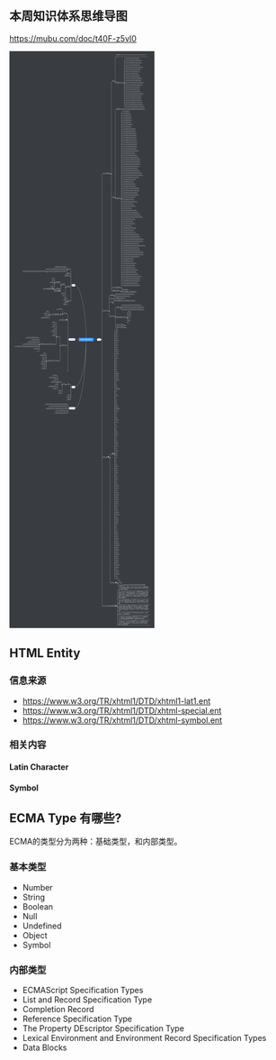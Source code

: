 ## 本周知识体系思维导图

https://mubu.com/doc/t40F-z5vI0

![思维导图](week01/frontend-mindmap.png)


## HTML Entity

### 信息来源

- https://www.w3.org/TR/xhtml1/DTD/xhtml1-lat1.ent
- https://www.w3.org/TR/xhtml1/DTD/xhtml-special.ent
- https://www.w3.org/TR/xhtml1/DTD/xhtml-symbol.ent


### 相关内容

#### Latin Character


<!ENTITY nbsp   "&#160;"> <!-- no-break space = non-breaking space,
                                  U+00A0 ISOnum -->
<!ENTITY iexcl  "&#161;"> <!-- inverted exclamation mark, U+00A1 ISOnum -->
<!ENTITY cent   "&#162;"> <!-- cent sign, U+00A2 ISOnum -->
<!ENTITY pound  "&#163;"> <!-- pound sign, U+00A3 ISOnum -->
<!ENTITY curren "&#164;"> <!-- currency sign, U+00A4 ISOnum -->
<!ENTITY yen    "&#165;"> <!-- yen sign = yuan sign, U+00A5 ISOnum -->
<!ENTITY brvbar "&#166;"> <!-- broken bar = broken vertical bar,
                                  U+00A6 ISOnum -->
<!ENTITY sect   "&#167;"> <!-- section sign, U+00A7 ISOnum -->
<!ENTITY uml    "&#168;"> <!-- diaeresis = spacing diaeresis,
                                  U+00A8 ISOdia -->
<!ENTITY copy   "&#169;"> <!-- copyright sign, U+00A9 ISOnum -->
<!ENTITY ordf   "&#170;"> <!-- feminine ordinal indicator, U+00AA ISOnum -->
<!ENTITY laquo  "&#171;"> <!-- left-pointing double angle quotation mark
                                  = left pointing guillemet, U+00AB ISOnum -->
<!ENTITY not    "&#172;"> <!-- not sign = angled dash,
                                  U+00AC ISOnum -->
<!ENTITY shy    "&#173;"> <!-- soft hyphen = discretionary hyphen,
                                  U+00AD ISOnum -->
<!ENTITY reg    "&#174;"> <!-- registered sign = registered trade mark sign,
                                  U+00AE ISOnum -->
<!ENTITY macr   "&#175;"> <!-- macron = spacing macron = overline
                                  = APL overbar, U+00AF ISOdia -->
<!ENTITY deg    "&#176;"> <!-- degree sign, U+00B0 ISOnum -->
<!ENTITY plusmn "&#177;"> <!-- plus-minus sign = plus-or-minus sign,
                                  U+00B1 ISOnum -->
<!ENTITY sup2   "&#178;"> <!-- superscript two = superscript digit two
                                  = squared, U+00B2 ISOnum -->
<!ENTITY sup3   "&#179;"> <!-- superscript three = superscript digit three
                                  = cubed, U+00B3 ISOnum -->
<!ENTITY acute  "&#180;"> <!-- acute accent = spacing acute,
                                  U+00B4 ISOdia -->
<!ENTITY micro  "&#181;"> <!-- micro sign, U+00B5 ISOnum -->
<!ENTITY para   "&#182;"> <!-- pilcrow sign = paragraph sign,
                                  U+00B6 ISOnum -->
<!ENTITY middot "&#183;"> <!-- middle dot = Georgian comma
                                  = Greek middle dot, U+00B7 ISOnum -->
<!ENTITY cedil  "&#184;"> <!-- cedilla = spacing cedilla, U+00B8 ISOdia -->
<!ENTITY sup1   "&#185;"> <!-- superscript one = superscript digit one,
                                  U+00B9 ISOnum -->
<!ENTITY ordm   "&#186;"> <!-- masculine ordinal indicator,
                                  U+00BA ISOnum -->
<!ENTITY raquo  "&#187;"> <!-- right-pointing double angle quotation mark
                                  = right pointing guillemet, U+00BB ISOnum -->
<!ENTITY frac14 "&#188;"> <!-- vulgar fraction one quarter
                                  = fraction one quarter, U+00BC ISOnum -->
<!ENTITY frac12 "&#189;"> <!-- vulgar fraction one half
                                  = fraction one half, U+00BD ISOnum -->
<!ENTITY frac34 "&#190;"> <!-- vulgar fraction three quarters
                                  = fraction three quarters, U+00BE ISOnum -->
<!ENTITY iquest "&#191;"> <!-- inverted question mark
                                  = turned question mark, U+00BF ISOnum -->
<!ENTITY Agrave "&#192;"> <!-- latin capital letter A with grave
                                  = latin capital letter A grave,
                                  U+00C0 ISOlat1 -->
<!ENTITY Aacute "&#193;"> <!-- latin capital letter A with acute,
                                  U+00C1 ISOlat1 -->
<!ENTITY Acirc  "&#194;"> <!-- latin capital letter A with circumflex,
                                  U+00C2 ISOlat1 -->
<!ENTITY Atilde "&#195;"> <!-- latin capital letter A with tilde,
                                  U+00C3 ISOlat1 -->
<!ENTITY Auml   "&#196;"> <!-- latin capital letter A with diaeresis,
                                  U+00C4 ISOlat1 -->
<!ENTITY Aring  "&#197;"> <!-- latin capital letter A with ring above
                                  = latin capital letter A ring,
                                  U+00C5 ISOlat1 -->
<!ENTITY AElig  "&#198;"> <!-- latin capital letter AE
                                  = latin capital ligature AE,
                                  U+00C6 ISOlat1 -->
<!ENTITY Ccedil "&#199;"> <!-- latin capital letter C with cedilla,
                                  U+00C7 ISOlat1 -->
<!ENTITY Egrave "&#200;"> <!-- latin capital letter E with grave,
                                  U+00C8 ISOlat1 -->
<!ENTITY Eacute "&#201;"> <!-- latin capital letter E with acute,
                                  U+00C9 ISOlat1 -->
<!ENTITY Ecirc  "&#202;"> <!-- latin capital letter E with circumflex,
                                  U+00CA ISOlat1 -->
<!ENTITY Euml   "&#203;"> <!-- latin capital letter E with diaeresis,
                                  U+00CB ISOlat1 -->
<!ENTITY Igrave "&#204;"> <!-- latin capital letter I with grave,
                                  U+00CC ISOlat1 -->
<!ENTITY Iacute "&#205;"> <!-- latin capital letter I with acute,
                                  U+00CD ISOlat1 -->
<!ENTITY Icirc  "&#206;"> <!-- latin capital letter I with circumflex,
                                  U+00CE ISOlat1 -->
<!ENTITY Iuml   "&#207;"> <!-- latin capital letter I with diaeresis,
                                  U+00CF ISOlat1 -->
<!ENTITY ETH    "&#208;"> <!-- latin capital letter ETH, U+00D0 ISOlat1 -->
<!ENTITY Ntilde "&#209;"> <!-- latin capital letter N with tilde,
                                  U+00D1 ISOlat1 -->
<!ENTITY Ograve "&#210;"> <!-- latin capital letter O with grave,
                                  U+00D2 ISOlat1 -->
<!ENTITY Oacute "&#211;"> <!-- latin capital letter O with acute,
                                  U+00D3 ISOlat1 -->
<!ENTITY Ocirc  "&#212;"> <!-- latin capital letter O with circumflex,
                                  U+00D4 ISOlat1 -->
<!ENTITY Otilde "&#213;"> <!-- latin capital letter O with tilde,
                                  U+00D5 ISOlat1 -->
<!ENTITY Ouml   "&#214;"> <!-- latin capital letter O with diaeresis,
                                  U+00D6 ISOlat1 -->
<!ENTITY times  "&#215;"> <!-- multiplication sign, U+00D7 ISOnum -->
<!ENTITY Oslash "&#216;"> <!-- latin capital letter O with stroke
                                  = latin capital letter O slash,
                                  U+00D8 ISOlat1 -->
<!ENTITY Ugrave "&#217;"> <!-- latin capital letter U with grave,
                                  U+00D9 ISOlat1 -->
<!ENTITY Uacute "&#218;"> <!-- latin capital letter U with acute,
                                  U+00DA ISOlat1 -->
<!ENTITY Ucirc  "&#219;"> <!-- latin capital letter U with circumflex,
                                  U+00DB ISOlat1 -->
<!ENTITY Uuml   "&#220;"> <!-- latin capital letter U with diaeresis,
                                  U+00DC ISOlat1 -->
<!ENTITY Yacute "&#221;"> <!-- latin capital letter Y with acute,
                                  U+00DD ISOlat1 -->
<!ENTITY THORN  "&#222;"> <!-- latin capital letter THORN,
                                  U+00DE ISOlat1 -->
<!ENTITY szlig  "&#223;"> <!-- latin small letter sharp s = ess-zed,
                                  U+00DF ISOlat1 -->
<!ENTITY agrave "&#224;"> <!-- latin small letter a with grave
                                  = latin small letter a grave,
                                  U+00E0 ISOlat1 -->
<!ENTITY aacute "&#225;"> <!-- latin small letter a with acute,
                                  U+00E1 ISOlat1 -->
<!ENTITY acirc  "&#226;"> <!-- latin small letter a with circumflex,
                                  U+00E2 ISOlat1 -->
<!ENTITY atilde "&#227;"> <!-- latin small letter a with tilde,
                                  U+00E3 ISOlat1 -->
<!ENTITY auml   "&#228;"> <!-- latin small letter a with diaeresis,
                                  U+00E4 ISOlat1 -->
<!ENTITY aring  "&#229;"> <!-- latin small letter a with ring above
                                  = latin small letter a ring,
                                  U+00E5 ISOlat1 -->
<!ENTITY aelig  "&#230;"> <!-- latin small letter ae
                                  = latin small ligature ae, U+00E6 ISOlat1 -->
<!ENTITY ccedil "&#231;"> <!-- latin small letter c with cedilla,
                                  U+00E7 ISOlat1 -->
<!ENTITY egrave "&#232;"> <!-- latin small letter e with grave,
                                  U+00E8 ISOlat1 -->
<!ENTITY eacute "&#233;"> <!-- latin small letter e with acute,
                                  U+00E9 ISOlat1 -->
<!ENTITY ecirc  "&#234;"> <!-- latin small letter e with circumflex,
                                  U+00EA ISOlat1 -->
<!ENTITY euml   "&#235;"> <!-- latin small letter e with diaeresis,
                                  U+00EB ISOlat1 -->
<!ENTITY igrave "&#236;"> <!-- latin small letter i with grave,
                                  U+00EC ISOlat1 -->
<!ENTITY iacute "&#237;"> <!-- latin small letter i with acute,
                                  U+00ED ISOlat1 -->
<!ENTITY icirc  "&#238;"> <!-- latin small letter i with circumflex,
                                  U+00EE ISOlat1 -->
<!ENTITY iuml   "&#239;"> <!-- latin small letter i with diaeresis,
                                  U+00EF ISOlat1 -->
<!ENTITY eth    "&#240;"> <!-- latin small letter eth, U+00F0 ISOlat1 -->
<!ENTITY ntilde "&#241;"> <!-- latin small letter n with tilde,
                                  U+00F1 ISOlat1 -->
<!ENTITY ograve "&#242;"> <!-- latin small letter o with grave,
                                  U+00F2 ISOlat1 -->
<!ENTITY oacute "&#243;"> <!-- latin small letter o with acute,
                                  U+00F3 ISOlat1 -->
<!ENTITY ocirc  "&#244;"> <!-- latin small letter o with circumflex,
                                  U+00F4 ISOlat1 -->
<!ENTITY otilde "&#245;"> <!-- latin small letter o with tilde,
                                  U+00F5 ISOlat1 -->
<!ENTITY ouml   "&#246;"> <!-- latin small letter o with diaeresis,
                                  U+00F6 ISOlat1 -->
<!ENTITY divide "&#247;"> <!-- division sign, U+00F7 ISOnum -->
<!ENTITY oslash "&#248;"> <!-- latin small letter o with stroke,
                                  = latin small letter o slash,
                                  U+00F8 ISOlat1 -->
<!ENTITY ugrave "&#249;"> <!-- latin small letter u with grave,
                                  U+00F9 ISOlat1 -->
<!ENTITY uacute "&#250;"> <!-- latin small letter u with acute,
                                  U+00FA ISOlat1 -->
<!ENTITY ucirc  "&#251;"> <!-- latin small letter u with circumflex,
                                  U+00FB ISOlat1 -->
<!ENTITY uuml   "&#252;"> <!-- latin small letter u with diaeresis,
                                  U+00FC ISOlat1 -->
<!ENTITY yacute "&#253;"> <!-- latin small letter y with acute,
                                  U+00FD ISOlat1 -->
<!ENTITY thorn  "&#254;"> <!-- latin small letter thorn,
                                  U+00FE ISOlat1 -->
<!ENTITY yuml   "&#255;"> <!-- latin small letter y with diaeresis,
                                  U+00FF ISOlat1 -->

#### Special Character

<!ENTITY quot    "&#34;"> <!--  quotation mark, U+0022 ISOnum -->
<!ENTITY amp     "&#38;#38;"> <!--  ampersand, U+0026 ISOnum -->
<!ENTITY lt      "&#38;#60;"> <!--  less-than sign, U+003C ISOnum -->
<!ENTITY gt      "&#62;"> <!--  greater-than sign, U+003E ISOnum -->
<!ENTITY apos	 "&#39;"> <!--  apostrophe = APL quote, U+0027 ISOnum -->
<!ENTITY OElig   "&#338;"> <!--  latin capital ligature OE, U+0152 ISOlat2 -->
<!ENTITY oelig   "&#339;"> <!--  latin small ligature oe, U+0153 ISOlat2 -->
<!-- ligature is a misnomer, this is a separate character in some languages -->
<!ENTITY Scaron  "&#352;"> <!--  latin capital letter S with caron,
                                    U+0160 ISOlat2 -->
<!ENTITY scaron  "&#353;"> <!--  latin small letter s with caron,
                                    U+0161 ISOlat2 -->
<!ENTITY Yuml    "&#376;"> <!--  latin capital letter Y with diaeresis,
                                    U+0178 ISOlat2 -->
<!ENTITY circ    "&#710;"> <!--  modifier letter circumflex accent,
                                    U+02C6 ISOpub -->
<!ENTITY tilde   "&#732;"> <!--  small tilde, U+02DC ISOdia -->
<!ENTITY ensp    "&#8194;"> <!-- en space, U+2002 ISOpub -->
<!ENTITY emsp    "&#8195;"> <!-- em space, U+2003 ISOpub -->
<!ENTITY thinsp  "&#8201;"> <!-- thin space, U+2009 ISOpub -->
<!ENTITY zwnj    "&#8204;"> <!-- zero width non-joiner,
                                    U+200C NEW RFC 2070 -->
<!ENTITY zwj     "&#8205;"> <!-- zero width joiner, U+200D NEW RFC 2070 -->
<!ENTITY lrm     "&#8206;"> <!-- left-to-right mark, U+200E NEW RFC 2070 -->
<!ENTITY rlm     "&#8207;"> <!-- right-to-left mark, U+200F NEW RFC 2070 -->
<!ENTITY ndash   "&#8211;"> <!-- en dash, U+2013 ISOpub -->
<!ENTITY mdash   "&#8212;"> <!-- em dash, U+2014 ISOpub -->
<!ENTITY lsquo   "&#8216;"> <!-- left single quotation mark,
                                    U+2018 ISOnum -->
<!ENTITY rsquo   "&#8217;"> <!-- right single quotation mark,
                                    U+2019 ISOnum -->
<!ENTITY sbquo   "&#8218;"> <!-- single low-9 quotation mark, U+201A NEW -->
<!ENTITY ldquo   "&#8220;"> <!-- left double quotation mark,
                                    U+201C ISOnum -->
<!ENTITY rdquo   "&#8221;"> <!-- right double quotation mark,
                                    U+201D ISOnum -->
<!ENTITY bdquo   "&#8222;"> <!-- double low-9 quotation mark, U+201E NEW -->
<!ENTITY dagger  "&#8224;"> <!-- dagger, U+2020 ISOpub -->
<!ENTITY Dagger  "&#8225;"> <!-- double dagger, U+2021 ISOpub -->
<!ENTITY permil  "&#8240;"> <!-- per mille sign, U+2030 ISOtech -->
<!ENTITY lsaquo  "&#8249;"> <!-- single left-pointing angle quotation mark,
                                    U+2039 ISO proposed -->
<!ENTITY rsaquo  "&#8250;"> <!-- single right-pointing angle quotation mark,
                                    U+203A ISO proposed -->
<!ENTITY euro   "&#8364;"> <!--  euro sign, U+20AC NEW -->


#### Symbol

<!ENTITY fnof     "&#402;">
<!ENTITY Alpha    "&#913;">
<!ENTITY Beta     "&#914;">
<!ENTITY Gamma    "&#915;">
<!ENTITY Delta    "&#916;">
<!ENTITY Epsilon  "&#917;">
<!ENTITY Zeta     "&#918;">
<!ENTITY Eta      "&#919;"> 
<!ENTITY Theta    "&#920;">
<!ENTITY Iota     "&#921;">
<!ENTITY Kappa    "&#922;">
<!ENTITY Lambda   "&#923;">
<!ENTITY Mu       "&#924;">
<!ENTITY Nu       "&#925;"> <!-- greek capital letter nu, U+039D -->
<!ENTITY Xi       "&#926;"> <!-- greek capital letter xi, U+039E ISOgrk3 -->
<!ENTITY Omicron  "&#927;"> <!-- greek capital letter omicron, U+039F -->
<!ENTITY Pi       "&#928;"> <!-- greek capital letter pi, U+03A0 ISOgrk3 -->
<!ENTITY Rho      "&#929;"> <!-- greek capital letter rho, U+03A1 -->
<!-- there is no Sigmaf, and no U+03A2 character either -->
<!ENTITY Sigma    "&#931;"> <!-- greek capital letter sigma,
                                    U+03A3 ISOgrk3 -->
<!ENTITY Tau      "&#932;"> <!-- greek capital letter tau, U+03A4 -->
<!ENTITY Upsilon  "&#933;"> <!-- greek capital letter upsilon,
                                    U+03A5 ISOgrk3 -->
<!ENTITY Phi      "&#934;"> <!-- greek capital letter phi,
                                    U+03A6 ISOgrk3 -->
<!ENTITY Chi      "&#935;"> <!-- greek capital letter chi, U+03A7 -->
<!ENTITY Psi      "&#936;"> <!-- greek capital letter psi,
                                    U+03A8 ISOgrk3 -->
<!ENTITY Omega    "&#937;"> <!-- greek capital letter omega,
                                    U+03A9 ISOgrk3 -->

<!ENTITY alpha    "&#945;"> <!-- greek small letter alpha,
                                    U+03B1 ISOgrk3 -->
<!ENTITY beta     "&#946;"> <!-- greek small letter beta, U+03B2 ISOgrk3 -->
<!ENTITY gamma    "&#947;"> <!-- greek small letter gamma,
                                    U+03B3 ISOgrk3 -->
<!ENTITY delta    "&#948;"> <!-- greek small letter delta,
                                    U+03B4 ISOgrk3 -->
<!ENTITY epsilon  "&#949;"> <!-- greek small letter epsilon,
                                    U+03B5 ISOgrk3 -->
<!ENTITY zeta     "&#950;"> <!-- greek small letter zeta, U+03B6 ISOgrk3 -->
<!ENTITY eta      "&#951;"> <!-- greek small letter eta, U+03B7 ISOgrk3 -->
<!ENTITY theta    "&#952;"> <!-- greek small letter theta,
                                    U+03B8 ISOgrk3 -->
<!ENTITY iota     "&#953;"> <!-- greek small letter iota, U+03B9 ISOgrk3 -->
<!ENTITY kappa    "&#954;"> <!-- greek small letter kappa,
                                    U+03BA ISOgrk3 -->
<!ENTITY lambda   "&#955;"> <!-- greek small letter lamda,
                                    U+03BB ISOgrk3 -->
<!ENTITY mu       "&#956;"> <!-- greek small letter mu, U+03BC ISOgrk3 -->
<!ENTITY nu       "&#957;"> <!-- greek small letter nu, U+03BD ISOgrk3 -->
<!ENTITY xi       "&#958;"> <!-- greek small letter xi, U+03BE ISOgrk3 -->
<!ENTITY omicron  "&#959;"> <!-- greek small letter omicron, U+03BF NEW -->
<!ENTITY pi       "&#960;"> <!-- greek small letter pi, U+03C0 ISOgrk3 -->
<!ENTITY rho      "&#961;"> <!-- greek small letter rho, U+03C1 ISOgrk3 -->
<!ENTITY sigmaf   "&#962;"> <!-- greek small letter final sigma,
                                    U+03C2 ISOgrk3 -->
<!ENTITY sigma    "&#963;"> <!-- greek small letter sigma,
                                    U+03C3 ISOgrk3 -->
<!ENTITY tau      "&#964;"> <!-- greek small letter tau, U+03C4 ISOgrk3 -->
<!ENTITY upsilon  "&#965;"> <!-- greek small letter upsilon,
                                    U+03C5 ISOgrk3 -->
<!ENTITY phi      "&#966;"> <!-- greek small letter phi, U+03C6 ISOgrk3 -->
<!ENTITY chi      "&#967;"> <!-- greek small letter chi, U+03C7 ISOgrk3 -->
<!ENTITY psi      "&#968;"> <!-- greek small letter psi, U+03C8 ISOgrk3 -->
<!ENTITY omega    "&#969;"> <!-- greek small letter omega,
                                    U+03C9 ISOgrk3 -->
<!ENTITY thetasym "&#977;"> <!-- greek theta symbol,
                                    U+03D1 NEW -->
<!ENTITY upsih    "&#978;"> <!-- greek upsilon with hook symbol,
                                    U+03D2 NEW -->
<!ENTITY piv      "&#982;"> <!-- greek pi symbol, U+03D6 ISOgrk3 -->

<!-- General Punctuation -->
<!ENTITY bull     "&#8226;"> <!-- bullet = black small circle,
                                     U+2022 ISOpub  -->
<!-- bullet is NOT the same as bullet operator, U+2219 -->
<!ENTITY hellip   "&#8230;"> <!-- horizontal ellipsis = three dot leader,
                                     U+2026 ISOpub  -->
<!ENTITY prime    "&#8242;"> <!-- prime = minutes = feet, U+2032 ISOtech -->
<!ENTITY Prime    "&#8243;"> <!-- double prime = seconds = inches,
                                     U+2033 ISOtech -->
<!ENTITY oline    "&#8254;"> <!-- overline = spacing overscore,
                                     U+203E NEW -->
<!ENTITY frasl    "&#8260;"> <!-- fraction slash, U+2044 NEW -->

<!-- Letterlike Symbols -->
<!ENTITY weierp   "&#8472;"> <!-- script capital P = power set
                                     = Weierstrass p, U+2118 ISOamso -->
<!ENTITY image    "&#8465;"> <!-- black-letter capital I = imaginary part,
                                     U+2111 ISOamso -->
<!ENTITY real     "&#8476;"> <!-- black-letter capital R = real part symbol,
                                     U+211C ISOamso -->
<!ENTITY trade    "&#8482;"> <!-- trade mark sign, U+2122 ISOnum -->
<!ENTITY alefsym  "&#8501;"> <!-- alef symbol = first transfinite cardinal,
                                     U+2135 NEW -->
<!-- alef symbol is NOT the same as hebrew letter alef,
     U+05D0 although the same glyph could be used to depict both characters -->

<!-- Arrows -->
<!ENTITY larr     "&#8592;"> <!-- leftwards arrow, U+2190 ISOnum -->
<!ENTITY uarr     "&#8593;"> <!-- upwards arrow, U+2191 ISOnum-->
<!ENTITY rarr     "&#8594;"> <!-- rightwards arrow, U+2192 ISOnum -->
<!ENTITY darr     "&#8595;"> <!-- downwards arrow, U+2193 ISOnum -->
<!ENTITY harr     "&#8596;"> <!-- left right arrow, U+2194 ISOamsa -->
<!ENTITY crarr    "&#8629;"> <!-- downwards arrow with corner leftwards
                                     = carriage return, U+21B5 NEW -->
<!ENTITY lArr     "&#8656;"> <!-- leftwards double arrow, U+21D0 ISOtech -->
<!-- Unicode does not say that lArr is the same as the 'is implied by' arrow
    but also does not have any other character for that function. So lArr can
    be used for 'is implied by' as ISOtech suggests -->
<!ENTITY uArr     "&#8657;"> <!-- upwards double arrow, U+21D1 ISOamsa -->
<!ENTITY rArr     "&#8658;"> <!-- rightwards double arrow,
                                     U+21D2 ISOtech -->
<!-- Unicode does not say this is the 'implies' character but does not have 
     another character with this function so rArr can be used for 'implies'
     as ISOtech suggests -->
<!ENTITY dArr     "&#8659;"> <!-- downwards double arrow, U+21D3 ISOamsa -->
<!ENTITY hArr     "&#8660;"> <!-- left right double arrow,
                                     U+21D4 ISOamsa -->

<!-- Mathematical Operators -->
<!ENTITY forall   "&#8704;"> <!-- for all, U+2200 ISOtech -->
<!ENTITY part     "&#8706;"> <!-- partial differential, U+2202 ISOtech  -->
<!ENTITY exist    "&#8707;"> <!-- there exists, U+2203 ISOtech -->
<!ENTITY empty    "&#8709;"> <!-- empty set = null set, U+2205 ISOamso -->
<!ENTITY nabla    "&#8711;"> <!-- nabla = backward difference,
                                     U+2207 ISOtech -->
<!ENTITY isin     "&#8712;"> <!-- element of, U+2208 ISOtech -->
<!ENTITY notin    "&#8713;"> <!-- not an element of, U+2209 ISOtech -->
<!ENTITY ni       "&#8715;"> <!-- contains as member, U+220B ISOtech -->
<!ENTITY prod     "&#8719;">
<!ENTITY sum      "&#8721;">
<!ENTITY minus    "&#8722;">
<!ENTITY lowast   "&#8727;">
<!ENTITY radic    "&#8730;">
<!ENTITY prop     "&#8733;">
<!ENTITY infin    "&#8734;">
<!ENTITY ang      "&#8736;">
<!ENTITY and      "&#8743;">
<!ENTITY or       "&#8744;">
<!ENTITY cap      "&#8745;">
<!ENTITY cup      "&#8746;">
<!ENTITY int      "&#8747;">
<!ENTITY there4   "&#8756;"> 
<!ENTITY sim      "&#8764;">
<!ENTITY cong     "&#8773;">
<!ENTITY asymp    "&#8776;">
<!ENTITY ne       "&#8800;">
<!ENTITY equiv    "&#8801;">
<!ENTITY le       "&#8804;">
<!ENTITY ge       "&#8805;">
<!ENTITY sub      "&#8834;"> 
<!ENTITY sup      "&#8835;"> 
<!ENTITY nsub     "&#8836;">
<!ENTITY sube     "&#8838;">
<!ENTITY supe     "&#8839;">
<!ENTITY oplus    "&#8853;">
<!ENTITY otimes   "&#8855;">
<!ENTITY perp     "&#8869;">
<!ENTITY sdot     "&#8901;">
<!ENTITY lceil    "&#8968;">
<!ENTITY rceil    "&#8969;">
<!ENTITY lfloor   "&#8970;">
<!ENTITY rfloor   "&#8971;">
<!ENTITY lang     "&#9001;">
<!ENTITY rang     "&#9002;"> 
<!ENTITY loz      "&#9674;">
<!ENTITY spades   "&#9824;">
<!ENTITY clubs    "&#9827;">
<!ENTITY hearts   "&#9829;">
<!ENTITY diams    "&#9830;"> 


## ECMA Type 有哪些?

ECMA的类型分为两种：基础类型，和内部类型。

### 基本类型

- Number
- String
- Boolean
- Null
- Undefined
- Object
- Symbol

### 内部类型
- ECMAScript Specification Types
- List and Record Specification Type
- Completion Record
- Reference Specification Type
- The Property DEscriptor Specification Type
- Lexical Environment and Environment Record Specification Types
- Data Blocks

## 